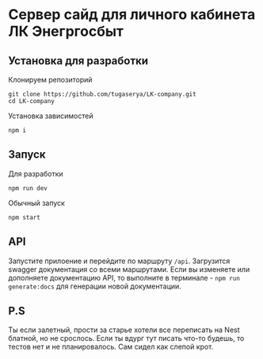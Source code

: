# Сервер сайд для личного кабинета ЛК Энегргосбыт
## Установка для разработки
Клонируем репозиторий
```
git clone https://github.com/tugaserya/LK-company.git
cd LK-company
```
Установка зависимостей
```
npm i
```
## Запуск
Для разработки
```
npm run dev
```
Обычный запуск
```
npm start
```

## API
Запустите прилоение и перейдите по маршруту ``/api``. Загрузится swagger документация со всеми маршрутами.
Если вы изменяете или дополняете документацию API, то выполните в терминале - ``npm run generate:docs`` для генерации новой документации.

## P.S
Ты если залетный, прости за старье хотели все переписать на Nest блатной, но не срослось.
Если ты вдург тут писать что-то будешь, то тестов нет и не планировалось. Сам сидел как слепой крот.
